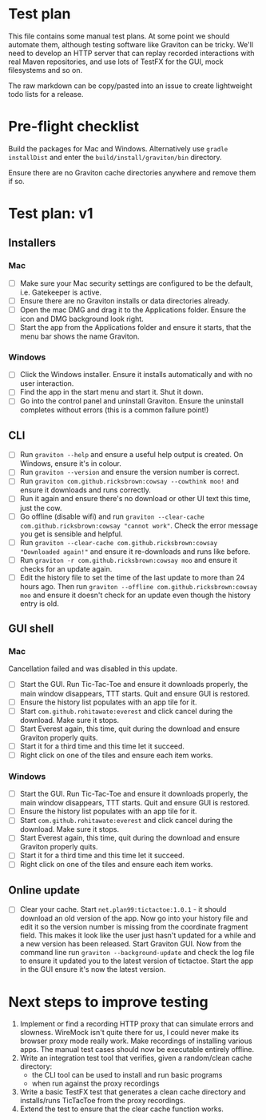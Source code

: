 # Test plan

This file contains some manual test plans. At some point we should automate them, although
testing software like Graviton can be tricky. We'll need to develop an HTTP server that can
replay recorded interactions with real Maven repositories, and use lots of TestFX for the GUI,
mock filesystems and so on.

The raw markdown can be copy/pasted into an issue to create lightweight todo lists for a release.

# Pre-flight checklist

Build the packages for Mac and Windows. Alternatively use `gradle installDist` and enter the
`build/install/graviton/bin` directory.

Ensure there are no Graviton cache directories anywhere and remove them if so.

# Test plan: v1

## Installers

### Mac

- [ ] Make sure your Mac security settings are configured to be the default, i.e. Gatekeeper is active.
- [ ] Ensure there are no Graviton installs or data directories already. 
- [ ] Open the mac DMG and drag it to the Applications folder. Ensure the icon and DMG background look right.
- [ ] Start the app from the Applications folder and ensure it starts, that the menu bar shows the name Graviton.

### Windows

- [ ] Click the Windows installer. Ensure it installs automatically and with no user interaction.
- [ ] Find the app in the start menu and start it. Shut it down.
- [ ] Go into the control panel and uninstall Graviton. Ensure the uninstall completes without errors (this is a common failure point!)

## CLI

- [ ] Run `graviton --help` and ensure a useful help output is created. On Windows, ensure it's in colour.
- [ ] Run `graviton --version` and ensure the version number is correct.
- [ ] Run `graviton com.github.ricksbrown:cowsay --cowthink moo!` and ensure it downloads and runs correctly.
- [ ] Run it again and ensure there's no download or other UI text this time, just the cow.
- [ ] Go offline (disable wifi) and run `graviton --clear-cache com.github.ricksbrown:cowsay "cannot work"`. Check
      the error message you get is sensible and helpful.
- [ ] Run `graviton --clear-cache com.github.ricksbrown:cowsay "Downloaded again!"` and ensure it re-downloads and runs like before.
- [ ] Run `graviton -r com.github.ricksbrown:cowsay moo` and ensure it checks for an update again.
- [ ] Edit the history file to set the time of the last update to more than 24 hours ago. Then run 
      `graviton --offline com.github.ricksbrown:cowsay moo` and ensure it doesn't check for an update even though 
      the history entry is old.

## GUI shell

### Mac

Cancellation failed and was disabled in this update.

- [ ] Start the GUI. Run Tic-Tac-Toe and ensure it downloads properly, the main window disappears, TTT starts. Quit and ensure GUI is restored.
- [ ] Ensure the history list populates with an app tile for it.
- [ ] Start `com.github.rohitawate:everest` and click cancel during the download. Make sure it stops.
- [ ] Start Everest again, this time, quit during the download and ensure Graviton properly quits.
- [ ] Start it for a third time and this time let it succeed.
- [ ] Right click on one of the tiles and ensure each item works.

### Windows

- [ ] Start the GUI. Run Tic-Tac-Toe and ensure it downloads properly, the main window disappears, TTT starts. Quit and ensure GUI is restored.
- [ ] Ensure the history list populates with an app tile for it.
- [ ] Start `com.github.rohitawate:everest` and click cancel during the download. Make sure it stops.
- [ ] Start Everest again, this time, quit during the download and ensure Graviton properly quits.
- [ ] Start it for a third time and this time let it succeed.
- [ ] Right click on one of the tiles and ensure each item works.

## Online update

- [ ] Clear your cache. Start `net.plan99:tictactoe:1.0.1` - it should download an old version of the app. Now go into
      your history file and edit it so the version number is missing from the coordinate fragment field.
      This makes it look like the user just hasn't updated for a while and a new version has been released. 
      Start Graviton GUI. Now from the command line run `graviton --background-update`
      and check the log file to ensure it updated you to the latest version of tictactoe. Start the app
      in the GUI ensure it's now the latest version.

# Next steps to improve testing

1. Implement or find a recording HTTP proxy that can simulate errors and slowness. WireMock isn't quite there for us,
   I could never make its browser proxy mode really work. Make recordings of installing various apps. The manual
   test cases should now be executable entirely offline.
2. Write an integration test tool that verifies, given a random/clean cache directory: 
   * the CLI tool can be used to install and run basic programs
   * when run against the proxy recordings
3. Write a basic TestFX test that generates a clean cache directory and installs/runs TicTacToe from the
   proxy recordings.
4. Extend the test to ensure that the clear cache function works.